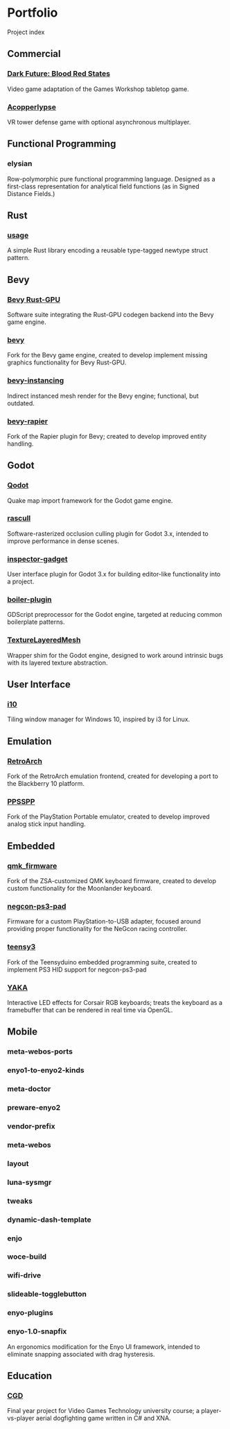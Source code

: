 # Portfolio
Project index

## Commercial
### [Dark Future: Blood Red States](https://store.steampowered.com/app/370870/Dark_Future_Blood_Red_States/)

Video game adaptation of the Games Workshop tabletop game.

### [Acopperlypse](http://web.archive.org/web/20211204115048/https://www.acopperlypse.com/)

VR tower defense game with optional asynchronous multiplayer.

## Functional Programming
### elysian

Row-polymorphic pure functional programming language.
Designed as a first-class representation for analytical field functions (as in Signed Distance Fields.)

## Rust

### [usage](https://github.com/Shfty/usage)
A simple Rust library encoding a reusable type-tagged newtype struct pattern.

## Bevy

### [Bevy Rust-GPU](https://github.com/Bevy-Rust-GPU)
Software suite integrating the Rust-GPU codegen backend into the Bevy game engine.

### [bevy](https://github.com/Shfty/bevy)
Fork for the Bevy game engine, created to develop implement missing graphics functionality for Bevy Rust-GPU.

### [bevy-instancing](https://github.com/Shfty/bevy-instancing)
Indirect instanced mesh render for the Bevy engine; functional, but outdated.

### [bevy-rapier](https://github.com/Shfty/bevy_rapier)
Fork of the Rapier plugin for Bevy; created to develop improved entity handling.

## Godot

### [Qodot](https://github.com/QodotPlugin)
Quake map import framework for the Godot game engine.

### [rascull](https://github.com/Shfty/rascull)
Software-rasterized occlusion culling plugin for Godot 3.x, intended to improve performance in dense scenes.

### [inspector-gadget](https://github.com/Shfty/inspector-gadget)
User interface plugin for Godot 3.x for building editor-like functionality into a project.

### [boiler-plugin](https://github.com/Shfty/boiler-plugin)
GDScript preprocessor for the Godot engine, targeted at reducing common boilerplate patterns.

### [TextureLayeredMesh](https://github.com/Shfty/TextureLayeredMesh)
Wrapper shim for the Godot engine, designed to work around intrinsic bugs with its layered texture abstraction.

## User Interface

### [i10](https://github.com/Shfty/i10)
Tiling window manager for Windows 10, inspired by i3 for Linux.

## Emulation

### [RetroArch](https://github.com/Shfty/RetroArch)
Fork of the RetroArch emulation frontend, created for developing a port to the Blackberry 10 platform.

### [PPSSPP](https://github.com/Shfty/ppsspp)
Fork of the PlayStation Portable emulator, created to develop improved analog stick input handling.

## Embedded

### [qmk_firmware](https://github.com/Shfty/qmk_firmware)
Fork of the ZSA-customized QMK keyboard firmware, created to develop custom functionality for the Moonlander keyboard.

### [negcon-ps3-pad](https://github.com/Shfty/negcon-ps3-pad)
Firmware for a custom PlayStation-to-USB adapter, focused around providing proper functionality for the NeGcon racing controller.

### [teensy3](https://github.com/Shfty/teensy3)
Fork of the Teensyduino embedded programming suite, created to implement PS3 HID support for negcon-ps3-pad

### [YAKA](https://github.com/Shfty/YAKA)
Interactive LED effects for Corsair RGB keyboards; treats the keyboard as a framebuffer that can be rendered in real time via OpenGL.

## Mobile

### meta-webos-ports

### enyo1-to-enyo2-kinds

### meta-doctor

### preware-enyo2

### vendor-prefix

### meta-webos

### layout

### luna-sysmgr

### tweaks

### dynamic-dash-template

### enjo

### woce-build

### wifi-drive

### slideable-togglebutton

### enyo-plugins

### enyo-1.0-snapfix
An ergonomics modification for the Enyo UI framework, intended to eliminate snapping associated with drag hysteresis.

## Education

### [CGD](https://github.com/Shfty/CGD)

Final year project for Video Games Technology university course; a player-vs-player aerial dogfighting game written in C# and XNA.
